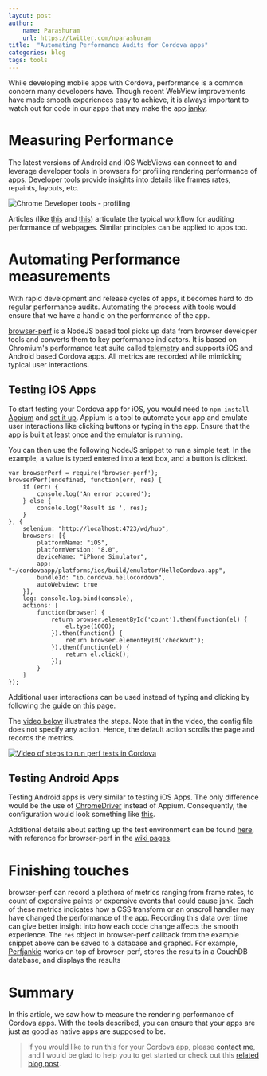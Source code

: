 ```yaml
---
layout: post
author:
    name: Parashuram
    url: https://twitter.com/nparashuram
title:  "Automating Performance Audits for Cordova apps"
categories: blog
tags: tools
---
```


While developing mobile apps with Cordova, performance is a common concern many developers have. Though recent WebView improvements have made smooth experiences easy to achieve, it is always important to watch out for code in our apps that may make the app [janky](http://jankfree.org).

# Measuring Performance
The latest versions of Android and iOS WebViews can connect to and leverage developer tools in browsers for profiling rendering performance of apps. Developer tools provide insights into details like frames rates, repaints, layouts, etc.

![Chrome Developer tools - profiling](http://i.imgur.com/zR2f1.gif)

Articles (like [this](http://aerotwist.com/blog/my-performance-audit-workflow/) and [this](http://calendar.perfplanet.com/2013/the-runtime-performance-checklist/)) articulate the typical workflow for auditing performance of webpages. Similar principles can be applied to apps too.
<!--more-->
# Automating Performance measurements
With rapid development and release cycles of apps, it becomes hard to do regular performance audits. Automating the process with tools would ensure that we have a handle on the performance of the app.

[browser-perf](http://npmjs.org/package/browser-perf) is a NodeJS based tool picks up data from browser developer tools and converts them to key performance indicators. It is based on Chromium's performance test suite called [telemetry](http://www.chromium.org/developers/telemetry) and supports iOS and Android based Cordova apps. All metrics are recorded while mimicking typical user interactions.

## Testing iOS Apps
To start testing your Cordova app for iOS, you would need to `npm install` [Appium](http://appium.io/) and [set it up](http://appium.io/getting-started.html?lang=en). Appium is a tool to automate your app and emulate user interactions like clicking buttons or typing in the app. Ensure that the app is built at least once and the emulator is running.

You can then use the following NodeJS snippet to run a simple test. In the example, a value is typed entered into a text box, and a button is clicked.

    var browserPerf = require('browser-perf');
    browserPerf(undefined, function(err, res) {
        if (err) {
            console.log('An error occured');
        } else {
            console.log('Result is ', res);
        }
    }, {
        selenium: "http://localhost:4723/wd/hub",
        browsers: [{
            platformName: "iOS",
            platformVersion: "8.0",
            deviceName: "iPhone Simulator",
            app: "~/cordovaapp/platforms/ios/build/emulator/HelloCordova.app",
            bundleId: "io.cordova.hellocordova",
            autoWebview: true
        }],
        log: console.log.bind(console),
        actions: [
            function(browser) {
                return browser.elementById('count').then(function(el) {
                    el.type(1000);
                }).then(function() {
                    return browser.elementById('checkout');
                }).then(function(el) {
                    return el.click();
                });
            }
        ]
    });

Additional user interactions can be used instead of typing and clicking by following the guide on [this page](https://github.com/axemclion/browser-perf/wiki/Node-Module---API#actions).

The [video below](https://www.youtube.com/watch?v=TG_eTe_H-s4) illustrates the steps. Note that in the video, the config file does not specify any action. Hence, the default action scrolls the page and records the metrics.

[![Video of steps to run perf tests in Cordova](http://img.youtube.com/vi/TG_eTe_H-s4/0.jpg)](https://www.youtube.com/watch?v=TG_eTe_H-s4)

## Testing Android Apps
Testing Android apps is very similar to testing iOS Apps. The only difference would be the use of [ChromeDriver](https://sites.google.com/a/chromium.org/chromedriver/) instead of Appium. Consequently, the configuration would look something like [this](https://github.com/axemclion/browser-perf/blob/master/test/res/android-hybrid.config.json).

Additional details about setting up the test environment can be found [here](https://github.com/axemclion/browser-perf/wiki/Setup-Instructions#testing-mobile-cordova-webviewhybrid-applications), with reference for browser-perf in the [wiki pages](https://github.com/axemclion/browser-perf/wiki/Node-Module---API).

# Finishing touches
browser-perf can record a plethora of metrics ranging from frame rates, to count of expensive paints or expensive events that could cause jank. Each of these metrics indicates how a CSS transform or an onscroll handler may have changed the performance of the app.
Recording this data over time can give better insight into how each code change affects the smooth experience.
The `res` object in browser-perf callback from the example snippet above can be saved to a database and graphed. For example, [Perfjankie](http://npmjs.org/package/perfjankie) works on top of browser-perf, stores the results in a CouchDB database, and displays the results

# Summary
In this article, we saw how to measure the rendering performance of Cordova apps. With the tools described, you can ensure that your apps are just as good as native apps are supposed to be.

> If you would like to run this for your Cordova app, please [contact me](http://twitter.com/nparashuram), and I would be glad to help you to get started or check out this [related blog post](http://blog.nparashuram.com/2014/10/measuring-rendering-performance-metrics.html).


